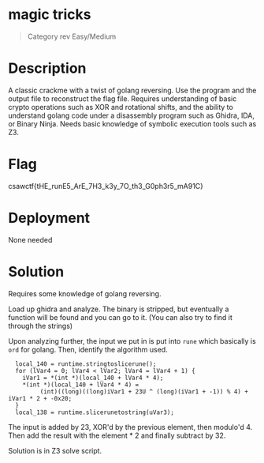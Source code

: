 # magic tricks

> Category rev
> Easy/Medium

# Description

A classic crackme with a twist of golang reversing. Use the program and the output file to reconstruct the flag file. Requires understanding of basic crypto operations such as XOR and rotational shifts, and the ability to understand golang code under a disassembly program such as Ghidra, IDA, or Binary Ninja. Needs basic knowledge of symbolic execution tools such as Z3.

# Flag

csawctf{tHE_runE5_ArE_7H3_k3y_7O_th3_G0ph3r5_mA91C}

# Deployment

None needed

# Solution

Requires some knowledge of golang reversing.

Load up ghidra and analyze. The binary is stripped, but eventually a function will be found and you can go to it. (You can also try to find it through the strings)

Upon analyzing further, the input we put in is put into `rune` which basically is `ord` for golang. Then, identify the algorithm used.


```
  local_140 = runtime.stringtoslicerune();
  for (lVar4 = 0; lVar4 < lVar2; lVar4 = lVar4 + 1) {
    iVar1 = *(int *)(local_140 + lVar4 * 4);
    *(int *)(local_140 + lVar4 * 4) =
         (int)((long)((long)iVar1 + 23U ^ (long)(iVar1 + -1)) % 4) + iVar1 * 2 + -0x20;
  }
  local_138 = runtime.slicerunetostring(uVar3);
```

The input is added by 23, XOR'd by the previous element, then modulo'd 4. Then add the result with the element * 2 and finally subtract by 32.

Solution is in Z3 solve script.
